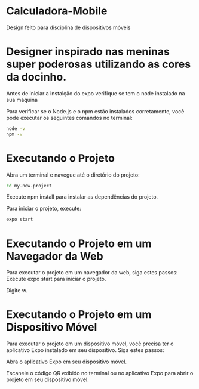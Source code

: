 # Calculadora-Mobile

Design feito para disciplina de dispositivos móveis

# Designer inspirado nas meninas super poderosas utilizando as cores da docinho.

Antes de iniciar a instalção do expo verifique se tem o node instalado na sua máquina

Para verificar se o Node.js e o npm estão instalados corretamente, você pode executar os seguintes comandos no terminal:

```bash
node -v
npm -v

```

# Executando o Projeto

Abra um terminal e navegue até o diretório do projeto:

```bash
cd my-new-project

```

Execute npm install para instalar as dependências do projeto.

Para iniciar o projeto, execute:

```bash
expo start

```

# Executando o Projeto em um Navegador da Web

Para executar o projeto em um navegador da web, siga estes passos:
Execute expo start para iniciar o projeto.

Digite w.

# Executando o Projeto em um Dispositivo Móvel

Para executar o projeto em um dispositivo móvel, você precisa ter o aplicativo Expo instalado em seu dispositivo. Siga estes passos:

Abra o aplicativo Expo em seu dispositivo móvel.

Escaneie o código QR exibido no terminal ou no aplicativo Expo para abrir o projeto em seu dispositivo móvel.
